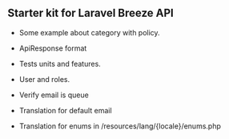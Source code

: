 ## Starter kit for Laravel Breeze API

- Some example about category with policy.
- ApiResponse format
- Tests units and features.
- User and roles.

- Verify email is queue
- Translation for default email

- Translation for enums in /resources/lang/{locale}/enums.php